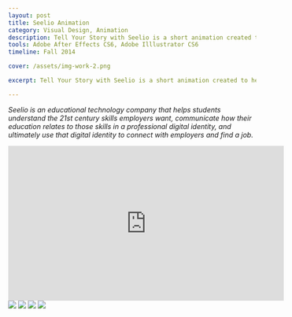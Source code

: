 ```yaml
---
layout: post
title: Seelio Animation
category: Visual Design, Animation
description: Tell Your Story with Seelio is a short animation created to help viewers understand how Seelio can help students tell their stories to stand out in the modern job search. The video is shown to students of partner universities and can also be found in post-registration welcome emails to all users.
tools: Adobe After Effects CS6, Adobe Illlustrator CS6
timeline: Fall 2014

cover: /assets/img-work-2.png

excerpt: Tell Your Story with Seelio is a short animation created to help viewers understand how Seelio can help students tell their stories to stand out in the modern job search.

---
```

*Seelio is an educational technology company that helps students understand the 21st century skills employers want, communicate how their education relates to those skills in a professional digital identity, and ultimately use that digital identity to connect with employers and find a job.*

<div class="work__video"><iframe width="560" height="315" src="https://www.youtube.com/embed/rj9aCdghEGo" frameborder="0" allowfullscreen></iframe></div>

<img class="work__img" src="{{site.baseurl}}/assets/img-seelio-1.jpg">
<img class="work__img" src="{{site.baseurl}}/assets/img-seelio-2.jpg">
<img class="work__img" src="{{site.baseurl}}/assets/img-seelio-3.jpg">
<img class="work__img" src="{{site.baseurl}}/assets/img-seelio-4.jpg">
